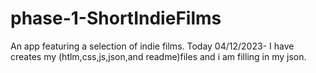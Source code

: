 # phase-1-ShortIndieFilms
An app featuring a selection of indie films.
Today 04/12/2023- I have creates my (htlm,css,js,json,and readme)files and i am filling in my json.